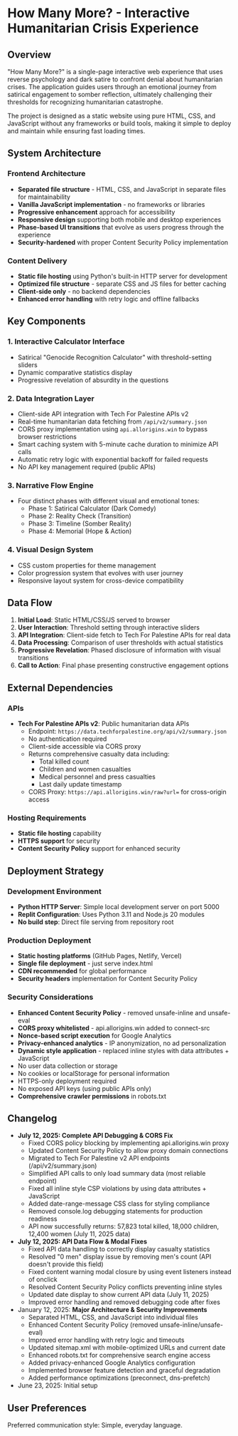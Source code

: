 # How Many More? - Interactive Humanitarian Crisis Experience

## Overview

"How Many More?" is a single-page interactive web experience that uses reverse psychology and dark satire to confront denial about humanitarian crises. The application guides users through an emotional journey from satirical engagement to somber reflection, ultimately challenging their thresholds for recognizing humanitarian catastrophe.

The project is designed as a static website using pure HTML, CSS, and JavaScript without any frameworks or build tools, making it simple to deploy and maintain while ensuring fast loading times.

## System Architecture

### Frontend Architecture
- **Separated file structure** - HTML, CSS, and JavaScript in separate files for maintainability
- **Vanilla JavaScript implementation** - no frameworks or libraries
- **Progressive enhancement** approach for accessibility
- **Responsive design** supporting both mobile and desktop experiences
- **Phase-based UI transitions** that evolve as users progress through the experience
- **Security-hardened** with proper Content Security Policy implementation

### Content Delivery
- **Static file hosting** using Python's built-in HTTP server for development
- **Optimized file structure** - separate CSS and JS files for better caching
- **Client-side only** - no backend dependencies
- **Enhanced error handling** with retry logic and offline fallbacks

## Key Components

### 1. Interactive Calculator Interface
- Satirical "Genocide Recognition Calculator" with threshold-setting sliders
- Dynamic comparative statistics display
- Progressive revelation of absurdity in the questions

### 2. Data Integration Layer
- Client-side API integration with Tech For Palestine APIs v2
- Real-time humanitarian data fetching from `/api/v2/summary.json`
- CORS proxy implementation using `api.allorigins.win` to bypass browser restrictions
- Smart caching system with 5-minute cache duration to minimize API calls
- Automatic retry logic with exponential backoff for failed requests
- No API key management required (public APIs)

### 3. Narrative Flow Engine
- Four distinct phases with different visual and emotional tones:
  - Phase 1: Satirical Calculator (Dark Comedy)
  - Phase 2: Reality Check (Transition)
  - Phase 3: Timeline (Somber Reality)
  - Phase 4: Memorial (Hope & Action)

### 4. Visual Design System
- CSS custom properties for theme management
- Color progression system that evolves with user journey
- Responsive layout system for cross-device compatibility

## Data Flow

1. **Initial Load**: Static HTML/CSS/JS served to browser
2. **User Interaction**: Threshold setting through interactive sliders
3. **API Integration**: Client-side fetch to Tech For Palestine APIs for real data
4. **Data Processing**: Comparison of user thresholds with actual statistics
5. **Progressive Revelation**: Phased disclosure of information with visual transitions
6. **Call to Action**: Final phase presenting constructive engagement options

## External Dependencies

### APIs
- **Tech For Palestine APIs v2**: Public humanitarian data APIs
  - Endpoint: `https://data.techforpalestine.org/api/v2/summary.json`
  - No authentication required
  - Client-side accessible via CORS proxy
  - Returns comprehensive casualty data including:
    - Total killed count
    - Children and women casualties
    - Medical personnel and press casualties
    - Last daily update timestamp
  - CORS Proxy: `https://api.allorigins.win/raw?url=` for cross-origin access

### Hosting Requirements
- **Static file hosting** capability
- **HTTPS support** for security
- **Content Security Policy** support for enhanced security

## Deployment Strategy

### Development Environment
- **Python HTTP Server**: Simple local development server on port 5000
- **Replit Configuration**: Uses Python 3.11 and Node.js 20 modules
- **No build step**: Direct file serving from repository root

### Production Deployment
- **Static hosting platforms** (GitHub Pages, Netlify, Vercel)
- **Single file deployment** - just serve index.html
- **CDN recommended** for global performance
- **Security headers** implementation for Content Security Policy

### Security Considerations
- **Enhanced Content Security Policy** - removed unsafe-inline and unsafe-eval
- **CORS proxy whitelisted** - api.allorigins.win added to connect-src
- **Nonce-based script execution** for Google Analytics
- **Privacy-enhanced analytics** - IP anonymization, no ad personalization
- **Dynamic style application** - replaced inline styles with data attributes + JavaScript
- No user data collection or storage
- No cookies or localStorage for personal information
- HTTPS-only deployment required
- No exposed API keys (using public APIs only)
- **Comprehensive crawler permissions** in robots.txt

## Changelog
- **July 12, 2025: Complete API Debugging & CORS Fix**
  - Fixed CORS policy blocking by implementing api.allorigins.win proxy
  - Updated Content Security Policy to allow proxy domain connections
  - Migrated to Tech For Palestine v2 API endpoints (/api/v2/summary.json)
  - Simplified API calls to only load summary data (most reliable endpoint)
  - Fixed all inline style CSP violations by using data attributes + JavaScript
  - Added date-range-message CSS class for styling compliance
  - Removed console.log debugging statements for production readiness
  - API now successfully returns: 57,823 total killed, 18,000 children, 12,400 women (July 11, 2025 data)
- **July 12, 2025: API Data Flow & Modal Fixes**
  - Fixed API data handling to correctly display casualty statistics
  - Resolved "0 men" display issue by removing men's count (API doesn't provide this field)
  - Fixed content warning modal closure by using event listeners instead of onclick
  - Resolved Content Security Policy conflicts preventing inline styles
  - Updated date display to show current API data (July 11, 2025)
  - Improved error handling and removed debugging code after fixes
- January 12, 2025: **Major Architecture & Security Improvements**
  - Separated HTML, CSS, and JavaScript into individual files
  - Enhanced Content Security Policy (removed unsafe-inline/unsafe-eval)
  - Improved error handling with retry logic and timeouts
  - Updated sitemap.xml with mobile-optimized URLs and current date
  - Enhanced robots.txt for comprehensive search engine access
  - Added privacy-enhanced Google Analytics configuration
  - Implemented browser feature detection and graceful degradation
  - Added performance optimizations (preconnect, dns-prefetch)
- June 23, 2025: Initial setup

## User Preferences

Preferred communication style: Simple, everyday language.
